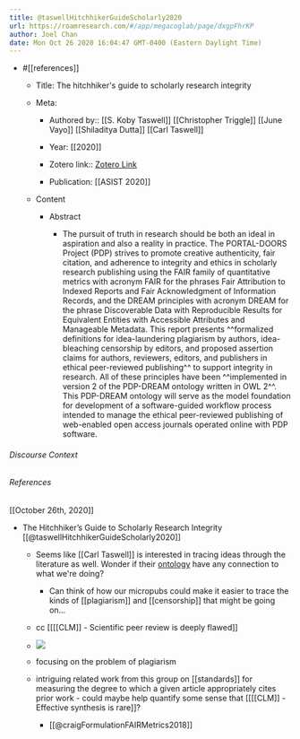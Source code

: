 ```yaml
---
title: @taswellHitchhikerGuideScholarly2020
url: https://roamresearch.com/#/app/megacoglab/page/dxgpFhrKP
author: Joel Chan
date: Mon Oct 26 2020 16:04:47 GMT-0400 (Eastern Daylight Time)
---
```


- #[[references]]

    - Title: The hitchhiker's guide to scholarly research integrity

    - Meta:

        - Authored by:: [[S. Koby Taswell]] [[Christopher Triggle]] [[June Vayo]] [[Shiladitya Dutta]] [[Carl Taswell]]

        - Year: [[2020]]

        - Zotero link:: [Zotero Link](zotero://select/items/1_8MMJJ3UP)

        - Publication: [[ASIST 2020]]

    - Content

        - Abstract

            - The pursuit of truth in research should be both an ideal in aspiration and also a reality in practice. The PORTAL-DOORS Project (PDP) strives to promote creative authenticity, fair citation, and adherence to integrity and ethics in scholarly research publishing using the FAIR family of quantitative metrics with acronym FAIR for the phrases Fair Attribution to Indexed Reports and Fair Acknowledgment of Information Records, and the DREAM principles with acronym DREAM for the phrase Discoverable Data with Reproducible Results for Equivalent Entities with Accessible Attributes and Manageable Metadata. This report presents ^^formalized definitions for idea-laundering plagiarism by authors, idea-bleaching censorship by editors, and proposed assertion claims for authors, reviewers, editors, and publishers in ethical peer-reviewed publishing^^ to support integrity in research. All of these principles have been ^^implemented in version 2 of the PDP-DREAM ontology written in OWL 2^^. This PDP-DREAM ontology will serve as the model foundation for development of a software-guided workflow process intended to manage the ethical peer-reviewed publishing of web-enabled open access journals operated online with PDP software.

###### Discourse Context



###### References

[[October 26th, 2020]]

- The Hitchhiker’s Guide to Scholarly Research Integrity [[@taswellHitchhikerGuideScholarly2020]]

    - Seems like [[Carl Taswell]] is interested in tracing ideas through the literature as well. Wonder if their [ontology]([[ontologies]]) have any connection to what we're doing?

        - Can think of how our micropubs could make it easier to trace the kinds of [[plagiarism]] and [[censorship]] that might be going on...

    - cc [[[[CLM]] - Scientific peer review is deeply flawed]]

    - ![](https://firebasestorage.googleapis.com/v0/b/firescript-577a2.appspot.com/o/imgs%2Fapp%2Fmegacoglab%2FusqSGA66M_.png?alt=media&token=67f3295f-d085-4ddb-99f3-aca0b6342cc9)

    - focusing on the problem of plagiarism

    - intriguing related work from this group on [[standards]] for measuring the degree to which a given article appropriately cites prior work - could maybe help quantify some sense that [[[[CLM]] - Effective synthesis is rare]]?

        - [[@craigFormulationFAIRMetrics2018]]
